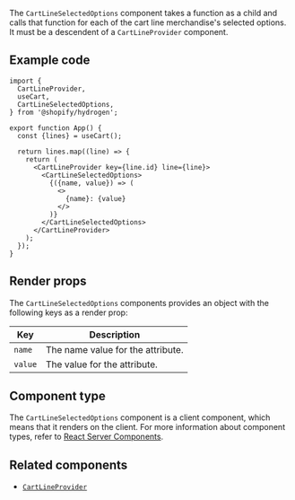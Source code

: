 <!-- This file is generated from source code in the Shopify/hydrogen repo. Edit the files in /packages/hydrogen/src/components/CartLineSelectedOptions and run 'yarn generate-docs' at the root of this repo. For more information, refer to https://github.com/Shopify/shopify-dev/blob/main/content/internal/operations/hydrogen-reference-docs.md. -->

The `CartLineSelectedOptions` component takes a function as a child and calls that function
for each of the cart line merchandise's selected options. It must be a descendent of a `CartLineProvider` component.

## Example code

```tsx
import {
  CartLineProvider,
  useCart,
  CartLineSelectedOptions,
} from '@shopify/hydrogen';

export function App() {
  const {lines} = useCart();

  return lines.map((line) => {
    return (
      <CartLineProvider key={line.id} line={line}>
        <CartLineSelectedOptions>
          {({name, value}) => (
            <>
              {name}: {value}
            </>
          )}
        </CartLineSelectedOptions>
      </CartLineProvider>
    );
  });
}
```

## Render props

The `CartLineSelectedOptions` components provides an object with the following keys as a render prop:

| Key     | Description                       |
| ------- | --------------------------------- |
| `name`  | The name value for the attribute. |
| `value` | The value for the attribute.      |

## Component type

The `CartLineSelectedOptions` component is a client component, which means that it renders on the client. For more information about component types, refer to [React Server Components](/custom-storefronts/hydrogen/framework/react-server-components).

## Related components

- [`CartLineProvider`](/api/hydrogen/components/cart/cartlineprovider)
